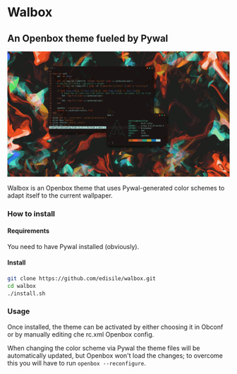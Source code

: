 # Walbox
## An Openbox theme fueled by Pywal

![](./preview.gif)

Walbox is an Openbox theme that uses Pywal-generated color schemes to adapt itself to the current wallpaper.

### How to install

#### Requirements

You need to have Pywal installed (obviously).

#### Install

```sh
git clone https://github.com/edisile/walbox.git
cd walbox
./install.sh
```

### Usage

Once installed, the theme can be activated by either choosing it in Obconf or by manually editing che rc.xml Openbox config.

When changing the color scheme via Pywal the theme files will be automatically updated, but Openbox won't load the changes; to overcome this you will have to run `openbox --reconfigure`.